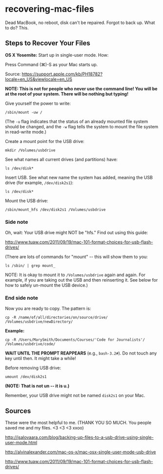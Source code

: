 # recovering-mac-files
Dead MacBook, no reboot, disk can't be repaired. Forgot to back up. What to do? This. 

## Steps to Recover Your Files

**OS X Yosemite:** Start up in single-user mode. How: 

Press Command (⌘)-S as your Mac starts up.

Source: https://support.apple.com/kb/PH18782?locale=en_US&viewlocale=en_US

**NOTE: This is not for people who never use the command line! You will be at the root of your system. There will be nothing but typing!**

Give yourself the power to write:

`/sbin/mount -uw /`

(The `-u` flag indicates that the status of an already mounted file system should be changed, and the `-w` flag tells the system to mount the file system in read-write mode.)

Create a mount point for the USB drive:

`mkdir /Volumes/usbdrive`

See what names all current drives (and partitions) have:

`ls /dev/disk*`

Insert USB.
See what new name the system has added, meaning the USB drive 
(for example, `/dev/disk2s1`):

`ls /dev/disk*`

Mount the USB drive:

`/sbin/mount_hfs /dev/disk2s1 /Volumes/usbdrive`

### Side note

Oh, wait: Your USB drive might NOT be "hfs." Find out using this guide: 

http://www.tuaw.com/2011/09/19/mac-101-format-choices-for-usb-flash-drives/

(There are lots of commands for "mount" -- this will show them to you: 

`ls /sbin/ | grep mount_`

NOTE: It is okay to mount it to `/Volumes/usbdrive` again and again. 
For example, if you are taking out the USB and then reinserting it. 
See below for how to safely un-mount the USB device.)

### End side note

Now you are ready to copy. The pattern is:

`cp -R /name/of/all/directories/on/source/drive/ /Volumes/usbdrive/newDirectory/`

**Example:**

`cp -R /Users/MarySmith/Documents/Courses/'Code for Journalists'/ /Volumes/usbdrive/code/`

**WAIT UNTIL THE PROMPT REAPPEARS** (e.g., `bash-3.2#`). Do not touch any key until then. It might take a while! 

Before removing USB drive:

`umount /dev/disk2s1`

**(NOTE: That is not un -- it is u.)**

Remember, your USB drive might not be named `disk2s1` on your Mac. 

## Sources 

These were the most helpful to me. (THANK YOU SO MUCH. You people saved me and my files. <3 <3 <3 xxoo)

http://jsalovaara.com/blog/backing-up-files-to-a-usb-drive-using-single-user-mode.html

http://alvinalexander.com/mac-os-x/mac-osx-single-user-mode-usb-drive

http://www.tuaw.com/2011/09/19/mac-101-format-choices-for-usb-flash-drives/

